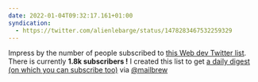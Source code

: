 ```yaml
---
date: 2022-01-04T09:32:17.161+01:00
syndication:
  - https://twitter.com/alienlebarge/status/1478283467532259329
---
```

Impress by the number of people subscribed to [this Web dev Twitter list](https://twitter.com/i/lists/1281083199007985665). There is currently **1.8k subscribers !**
I created this list to get [a daily digest (on which you can subscribe too)](https://app.mailbrew.com/alienlebarge/web-dev-waTGbpQA5t5w) via [@mailbrew](https://twitter.com/mailbrew)

